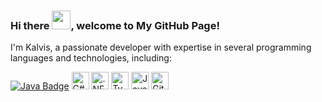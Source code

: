 ### Hi there <img src="https://raw.githubusercontent.com/MartinHeinz/MartinHeinz/master/wave.gif" width="30px">, welcome to My GitHub Page!

I'm Kalvis, a passionate developer with expertise in several programming languages and technologies, including:

[![Java Badge](https://img.shields.io/badge/Java-007396?style=for-the-badge&logo=java&logoColor=white)](https://www.java.com/en/download/help/whatis_java.html)
[<img src="https://img.shields.io/badge/-C%23-239120?logo=c-sharp&style=for-the-badge&logoColor=white" alt="C#" height="28">](https://docs.microsoft.com/en-us/dotnet/csharp/) 
[<img src="https://img.shields.io/badge/-.NET-512BD4?logo=.net&style=for-the-badge&logoColor=white" alt=".NET" height="28">](https://dotnet.microsoft.com/) 
[<img src="https://img.shields.io/badge/-TypeScript-007ACC?logo=typescript&style=for-the-badge&logoColor=white" alt="TypeScript" height="28">](https://www.typescriptlang.org/) 
[<img src="https://img.shields.io/badge/-JavaScript-F7DF1E?logo=javascript&style=for-the-badge&logoColor=white" alt="JavaScript" height="28">](https://developer.mozilla.org/en-US/docs/Web/JavaScript) 
[<img src="https://img.shields.io/badge/-Git-F05032?logo=git&style=for-the-badge&logoColor=white" alt="Git" height="28">](https://git-scm.com/) 




<!--
**Kalvis-K/Kalvis-K** is a ✨ _special_ ✨ repository because its `README.md` (this file) appears on your GitHub profile.

Here are some ideas to get you started:

- 🔭 I’m currently working on ...
- 🌱 I’m currently learning ...
- 👯 I’m looking to collaborate on ...
- 🤔 I’m looking for help with ...
- 💬 Ask me about ...
- 📫 How to reach me: ...
- 😄 Pronouns: ...
- ⚡ Fun fact: ...
-->
